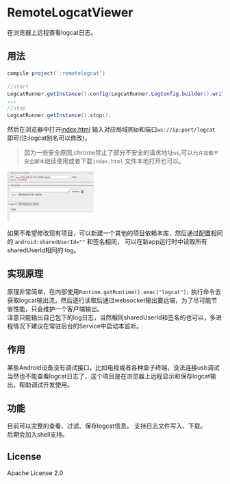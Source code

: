 # RemoteLogcatViewer
在浏览器上远程查看logcat日志。

## 用法
```gradle
compile project(':remotelogcat')
```

```java
//start
LogcatRunner.getInstance().config(LogcatRunner.LogConfig.builder().write2File(true)).start();
...
//stop
LogcatRunner.getInstance().stop();
```

然后在浏览器中打开<a href="http://8enet.github.io/RemoteLogcatViewer/" target="_blank">index.html</a> 输入对应局域网ip和端口`ws://ip:port/logcat` 即可(注:logcat别名可以修改)。
> 因为一些安全原因,chrome禁止了部分不安全的请求地址`ws`,可以`允许加载不安全脚本`继续使用或者下载`index.html` 文件本地打开也可以。
<img src="images/web_ui_1.jpg" width="40%" height="40%" />

如果不希望修改现有项目，可以新建一个其他的项目依赖本库，然后通过配置相同的 `android:sharedUserId=""` 和签名相同，
可以在新app运行时中读取所有sharedUserId相同的 log。

## 实现原理
原理非常简单，在内部使用`Runtime.getRuntime().exec("logcat");` 执行命令去获取logcat输出流，然后逐行读取后通过websocket输出要远端，为了尽可能节省性能，只会维护一个客户端输出。   
注意只能输出自己包下的log日志，当然相同sharedUserId和签名的也可以，多进程情况下建议在常驻后台的Service中启动本监听。

## 作用
某些Android设备没有调试接口，比如电视或者各种盒子终端，没法连接usb调试当然也不能查看logcat日志了，这个项目是在浏览器上远程显示和保存logcat输出，帮助调试开发使用。

## 功能
目前可以完整的查看、过滤、保存logcat信息。
支持日志文件写入、下载。  
后期会加入shell支持。

## License
Apache License 2.0
